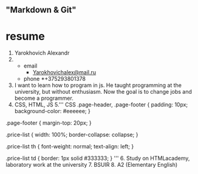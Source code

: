 
## "Markdown & Git"
# resume
1. Yarokhovich Alexandr
2.  * email
        * Yarokhovichalex@mail.ru
    * phone
        *+375293801378
3. I want to learn how to program in js. He taught programming at the university, but without enthusiasm. Now the goal is to change jobs and become a programmer.
4. CSS, HTML, JS
5.''' CSS
 .page-header,
.page-footer {
    padding: 10px;
    background-color: #eeeeee;
}

.page-footer {
    margin-top: 20px;
}

.price-list {
    width: 100%;
    border-collapse: collapse;
}

.price-list th {
    font-weight: normal;
    text-align: left;
}

.price-list td {
    border: 1px solid #333333;
}
'''
6. Study on HTMLacademy, laboratory work at the university
7. BSUIR
8. A2 (Elementary English)
